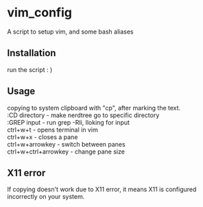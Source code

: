 # vim_config
A script to setup vim, and some bash aliases 
## Installation
run the script : )
## Usage
copying to system clipboard with "cp", after marking the text. <br>
:CD directory - make nerdtree go to specific directory<br>
:GREP input - run grep -RIi, lloking for input <br>
ctrl+w+t - opens terminal in vim<br>
ctrl+w+x - closes a pane<br>
ctrl+w+arrowkey - switch between panes<br>
ctrl+w+ctrl+arrowkey - change pane size<br>
## X11 error
If copying doesn't work due to X11 error, it means X11 is configured incorrectly on your system.


